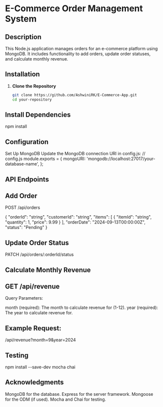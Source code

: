 # E-Commerce Order Management System

## Description

This Node.js application manages orders for an e-commerce platform using MongoDB. It includes functionality to add orders, update order statuses, and calculate monthly revenue.

## Installation

1. **Clone the Repository**

   ```bash
   git clone https://github.com/AshwiniRK/E-Commerce-App.git
   cd your-repository

##  Install Dependencies
npm install
## Configuration
Set Up MongoDB
Update the MongoDB connection URI in config.js:
// config.js
module.exports = {
  mongoURI: 'mongodb://localhost:27017/your-database-name',
};
  ## API Endpoints
  ## Add Order
  POST /api/orders

  {
  "orderId": "string",
  "customerId": "string",
  "items": [
    {
      "itemId": "string",
      "quantity": 1,
      "price": 9.99
    }
  ],
  "orderDate": "2024-09-13T00:00:00Z",
  "status": "Pending"
}


 ## Update Order Status
PATCH /api/orders/:orderId/status


## Calculate Monthly Revenue
## GET /api/revenue

Query Parameters:

month (required): The month to calculate revenue for (1-12).
year (required): The year to calculate revenue for.

## Example Request:
/api/revenue?month=9&year=2024

## Testing
npm install --save-dev mocha chai

## Acknowledgments
MongoDB for the database.
Express for the server framework.
Mongoose for the ODM (if used).
Mocha and Chai for testing.
